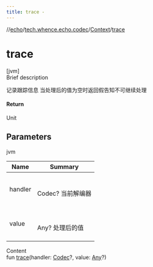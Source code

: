```yaml
---
title: trace -
---
```

//[echo](../../index.md)/[tech.whence.echo.codec](../index.md)/[Context](index.md)/[trace](trace.md)



# trace  
[jvm]  
Brief description  


记录跟踪信息 当处理后的值为空时返回假告知不可继续处理



#### Return  


Unit



## Parameters  
  
jvm  
  
|  Name|  Summary| 
|---|---|
| handler| <br><br>Codec? 当前解编器<br><br>
| value| <br><br>Any? 处理后的值<br><br>
  
  
Content  
fun [trace](trace.md)(handler: [Codec](../-codec/index.md)?, value: [Any](https://kotlinlang.org/api/latest/jvm/stdlib/kotlin/-any/index.html)?)  



